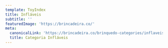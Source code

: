 ```yaml
---
template: ToyIndex
title: Infláveis
subtitle: ''
featuredImage: 'https://brincadeira.co/'
meta:
  canonicalLink: 'https://brincadeira.co/brinquedo-categories/inflaveis/'
  title: Categoria Infláveis
---
```

